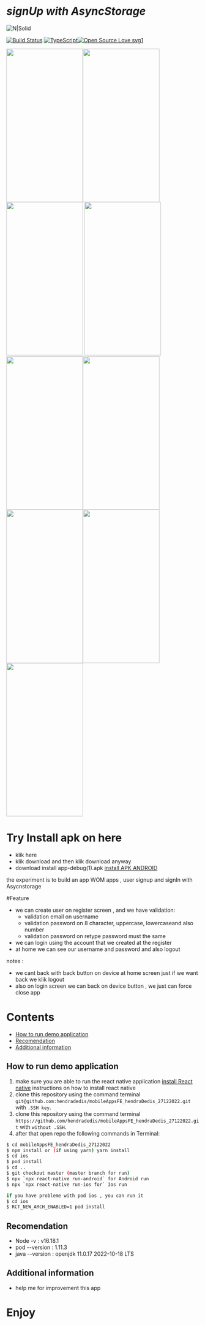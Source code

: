 # _signUp with AsyncStorage_

![N|Solid](https://www.pngitem.com/pimgs/m/514-5142665_react-native-transparent-react-native-logo-png-png.png)

[![Build Status](https://travis-ci.org/joemccann/dillinger.svg?branch=master)](https://travis-ci.org/joemccann/dillinger)
[![TypeScript](https://badgen.net/badge/icon/typescript?icon=typescript&label)](https://typescriptlang.org)[![Open Source Love svg1](https://badges.frapsoft.com/os/v1/open-source.svg?v=103)](https://github.com/ellerbrock/open-source-badges/)


<img src="https://user-images.githubusercontent.com/31977125/209681971-33e37ce8-29a8-46f9-b2da-f9a493b3186b.png" data-canonical-src="https://gyazo.com/eb5c5741b6a9a16c692170a41a49c858.png" width="200" height="400" /><img src="https://user-images.githubusercontent.com/31977125/209681963-cd0e1f6a-302f-4ef8-9323-3054b1002c5e.png" data-canonical-src="https://gyazo.com/eb5c5741b6a9a16c692170a41a49c858.png" width="200" height="400" /><img src="https://user-images.githubusercontent.com/31977125/209681926-f2958351-aa24-44b4-a2ab-40418df38acd.png" data-canonical-src="https://gyazo.com/eb5c5741b6a9a16c692170a41a49c858.png" width="200" height="400" />
<img src="https://user-images.githubusercontent.com/31977125/209681957-cbfb15ae-60c9-463d-8ad3-1ef8f5da3298.png" data-canonical-src="https://gyazo.com/eb5c5741b6a9a16c692170a41a49c858.png" width="200" height="400" /><img src="https://user-images.githubusercontent.com/31977125/209681953-bfd6e529-9b10-4853-913f-e23565e7b644.png" data-canonical-src="https://gyazo.com/eb5c5741b6a9a16c692170a41a49c858.png" width="200" height="400" /><img src="https://user-images.githubusercontent.com/31977125/209681948-2cc61a44-731c-4b96-986b-e7a5343837b9.png" data-canonical-src="https://gyazo.com/eb5c5741b6a9a16c692170a41a49c858.png" width="200" height="400" />
<img src="https://user-images.githubusercontent.com/31977125/209681942-86c3bd5f-9d78-4c17-9b81-5fbb79ade72c.png" data-canonical-src="https://gyazo.com/eb5c5741b6a9a16c692170a41a49c858.png" width="200" height="400" /><img src="https://user-images.githubusercontent.com/31977125/209681911-1a29ee87-f14c-461e-821b-e30276a58c12.png" data-canonical-src="https://gyazo.com/eb5c5741b6a9a16c692170a41a49c858.png" width="200" height="400" /><img src="https://user-images.githubusercontent.com/31977125/209681895-a92b0220-73af-4889-9cc6-01e576866142.png" data-canonical-src="https://gyazo.com/eb5c5741b6a9a16c692170a41a49c858.png" width="200" height="400" />


# Try Install apk on here 
- klik here
- klik download and then klik download anyway 
- download install app-debug(1).apk
[install APK ANDROID](https://drive.google.com/file/d/1vw9fgfzWc5RoZu-UvRKxCbEAiLuQVSTA/view?usp=sharing)

the experiment is to build an app WOM apps , user signup and signIn with Asycnstorage

#Feature
- we can create user on register screen , and we have validation:
  - validation email on username
  - validation password on 8 character, uppercase, lowercaseand also number
  - validation password on retype password must the same
- we can login using the account that we created at the register 
- at home we can see our username and password and also logout 

notes : 
- we cant back with back button on device at home screen just if we want back we klik logout
- also on login screen we can back on device button , we just can force close app

# Contents
* [How to run demo application](#How-to-run-demo-application)
* [Recomendation](#Recomendation)
* [Additional information](#additional-information)


## How to run demo application
1. make sure you are able to run the react native application [install React native](https://reactnative.dev/docs/environment-setup) instructions on how to install react native
2. clone this repository using the command terminal `git@github.com:hendradedis/mobileAppsFE_hendraDedis_27122022.git` with `.SSH key`.
3. clone this repository using the command terminal `https://github.com/hendradedis/mobileAppsFE_hendraDedis_27122022.git` with `without .SSH`.
3. after that open repo the following commands in Terminal:

```bash
$ cd mobileAppsFE_hendraDedis_27122022
$ npm install or (if using yarn) yarn install
$ cd ios
$ pod install
$ cd ..
$ git checkout master (master branch for run)
$ npx `npx react-native run-android` for Android run
$ npx `npx react-native run-ios for` Ios run

if you have probleme with pod ios , you can run it
$ cd ios
$ RCT_NEW_ARCH_ENABLED=1 pod install
```

## Recomendation
- Node -v : v16.18.1
- pod --version : 1.11.3
- java --version : openjdk 11.0.17 2022-10-18 LTS

## Additional information
- help me for improvement this app


# Enjoy 




